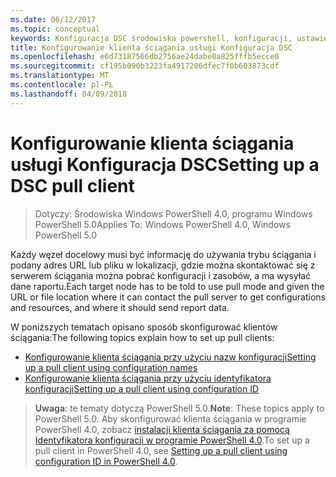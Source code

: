 ```yaml
---
ms.date: 06/12/2017
ms.topic: conceptual
keywords: Konfiguracja DSC środowiska powershell, konfiguracji, ustawienia
title: Konfigurowanie klienta ściągania usługi Konfiguracja DSC
ms.openlocfilehash: e6d73187566db2756ae24dabe0a825fffb5ecce0
ms.sourcegitcommit: cf195b090b3223fa4917206dfec7f0b603873cdf
ms.translationtype: MT
ms.contentlocale: pl-PL
ms.lasthandoff: 04/09/2018
---
```

# <a name="setting-up-a-dsc-pull-client"></a><span data-ttu-id="769ef-103">Konfigurowanie klienta ściągania usługi Konfiguracja DSC</span><span class="sxs-lookup"><span data-stu-id="769ef-103">Setting up a DSC pull client</span></span>

> <span data-ttu-id="769ef-104">Dotyczy: Środowiska Windows PowerShell 4.0, programu Windows PowerShell 5.0</span><span class="sxs-lookup"><span data-stu-id="769ef-104">Applies To: Windows PowerShell 4.0, Windows PowerShell 5.0</span></span>

<span data-ttu-id="769ef-105">Każdy węzeł docelowy musi być informację do używania trybu ściągania i podany adres URL lub pliku w lokalizacji, gdzie można skontaktować się z serwerem ściągania można pobrać konfiguracji i zasobów, a ma wysyłać dane raportu.</span><span class="sxs-lookup"><span data-stu-id="769ef-105">Each target node has to be told to use pull mode and given the URL or file location where it can contact the pull server to get configurations and resources, and where it should send report data.</span></span>


<span data-ttu-id="769ef-106">W poniższych tematach opisano sposób skonfigurować klientów ściągania:</span><span class="sxs-lookup"><span data-stu-id="769ef-106">The following topics explain how to set up pull clients:</span></span>

* [<span data-ttu-id="769ef-107">Konfigurowanie klienta ściągania przy użyciu nazw konfiguracji</span><span class="sxs-lookup"><span data-stu-id="769ef-107">Setting up a pull client using configuration names</span></span>](pullClientConfigNames.md)
* [<span data-ttu-id="769ef-108">Konfigurowanie klienta ściągania przy użyciu identyfikatora konfiguracji</span><span class="sxs-lookup"><span data-stu-id="769ef-108">Setting up a pull client using configuration ID</span></span>](pullClientConfigID.md)

> <span data-ttu-id="769ef-109">**Uwaga**: te tematy dotyczą PowerShell 5.0.</span><span class="sxs-lookup"><span data-stu-id="769ef-109">**Note**: These topics apply to PowerShell 5.0.</span></span> <span data-ttu-id="769ef-110">Aby skonfigurować klienta ściągania w programie PowerShell 4.0, zobacz [instalacji klienta ściągania za pomocą Identyfikatora konfiguracji w programie PowerShell 4.0](pullClientConfigID4.md).</span><span class="sxs-lookup"><span data-stu-id="769ef-110">To set up a pull client in PowerShell 4.0, see [Setting up a pull client using configuration ID in PowerShell 4.0](pullClientConfigID4.md).</span></span>